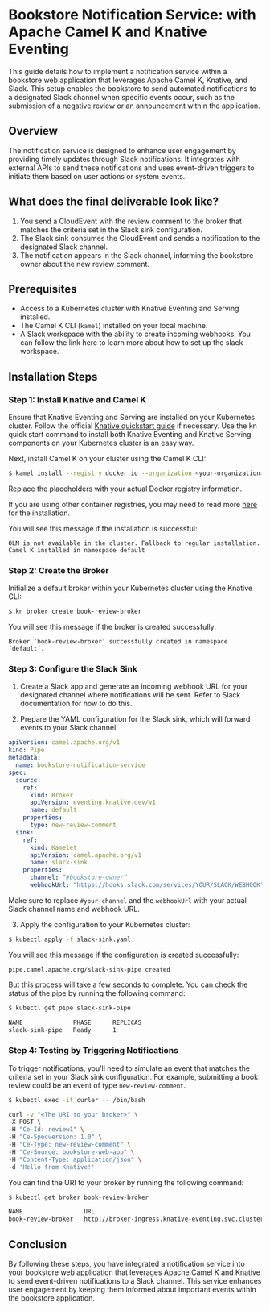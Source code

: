 # Bookstore Notification Service: with Apache Camel K and Knative Eventing

This guide details how to implement a notification service within a bookstore web application that leverages Apache Camel K, Knative, and Slack. This setup enables the bookstore to send automated notifications to a designated Slack channel when specific events occur, such as the submission of a negative review or an announcement within the application.

## Overview

The notification service is designed to enhance user engagement by providing timely updates through Slack notifications. It integrates with external APIs to send these notifications and uses event-driven triggers to initiate them based on user actions or system events.

## What does the final deliverable look like?
1. You send a CloudEvent with the review comment to the broker that matches the criteria set in the Slack sink configuration.
2. The Slack sink consumes the CloudEvent and sends a notification to the designated Slack channel.
3. The notification appears in the Slack channel, informing the bookstore owner about the new review comment.

## Prerequisites

- Access to a Kubernetes cluster with Knative Eventing and Serving installed.
- The Camel K CLI (`kamel`) installed on your local machine.
- A Slack workspace with the ability to create incoming webhooks. You can follow the link here to learn more about how to set up the slack workspace.

[//]: # (# FIXME: Add link to Slack documentation)

## Installation Steps

### Step 1: Install Knative and Camel K

Ensure that Knative Eventing and Serving are installed on your Kubernetes cluster. Follow the official [Knative quickstart guide](https://knative.dev/docs/install/quickstart-install/) if necessary. Use the kn quick start command to install both Knative Eventing and Knative Serving components on your Kubernetes cluster is an easy way.

Next, install Camel K on your cluster using the Camel K CLI:

```bash
$ kamel install --registry docker.io --organization <your-organization> --registry-auth-username <your-username> --registry-auth-password <your-password>
```

Replace the placeholders with your actual Docker registry information.

If you are using other container registries, you may need to read more [here](https://camel.apache.org/camel-k/2.2.x/installation/registry/registry.html) for the installation. 

You will see this message if the installation is successful:

```
OLM is not available in the cluster. Fallback to regular installation.
Camel K installed in namespace default
```
### Step 2: Create the Broker

Initialize a default broker within your Kubernetes cluster using the Knative CLI:

```bash
$ kn broker create book-review-broker
```
You will see this message if the broker is created successfully:

```
Broker ‘book-review-broker’ successfully created in namespace ‘default’.
```

### Step 3: Configure the Slack Sink

1. Create a Slack app and generate an incoming webhook URL for your designated channel where notifications will be sent. Refer to Slack documentation for how to do this.

2. Prepare the YAML configuration for the Slack sink, which will forward events to your Slack channel:

```yaml
apiVersion: camel.apache.org/v1
kind: Pipe
metadata:
  name: bookstore-notification-service
spec:
  source:
    ref:
      kind: Broker
      apiVersion: eventing.knative.dev/v1
      name: default
    properties:
      type: new-review-comment
  sink:
    ref:
      kind: Kamelet
      apiVersion: camel.apache.org/v1
      name: slack-sink
    properties:
      channel: “#bookstore-owner”
      webhookUrl: "https://hooks.slack.com/services/YOUR/SLACK/WEBHOOK"
```

Make sure to replace `#your-channel` and the `webhookUrl` with your actual Slack channel name and webhook URL.


3. Apply the configuration to your Kubernetes cluster:

```bash
$ kubectl apply -f slack-sink.yaml
```
You will see this message if the configuration is created successfully:

```
pipe.camel.apache.org/slack-sink-pipe created
```
But this process will take a few seconds to complete. You can check the status of the pipe by running the following command:

```bash
$ kubectl get pipe slack-sink-pipe

NAME              PHASE      REPLICAS
slack-sink-pipe   Ready      1
```



### Step 4: Testing by Triggering Notifications

To trigger notifications, you'll need to simulate an event that matches the criteria set in your Slack sink configuration. For example, submitting a book review could be an event of type `new-review-comment`.

```bash
$ kubectl exec -it curler -- /bin/bash

curl -v "<The URI to your broker>" \
-X POST \
-H "Ce-Id: review1" \
-H "Ce-Specversion: 1.0" \
-H "Ce-Type: new-review-comment" \
-H "Ce-Source: bookstore-web-app" \
-H "Content-Type: application/json" \
-d 'Hello from Knative!'
```

You can find the URI to your broker by running the following command:

```bash
$ kubectl get broker book-review-broker

NAME                 URL                                                                                   AGE     READY   REASON
book-review-broker   http://broker-ingress.knative-eventing.svc.cluster.local/default/book-review-broker   5m37s   True
```

## Conclusion

By following these steps, you have integrated a notification service into your bookstore web application that leverages Apache Camel K and Knative to send event-driven notifications to a Slack channel. This service enhances user engagement by keeping them informed about important events within the bookstore application.

